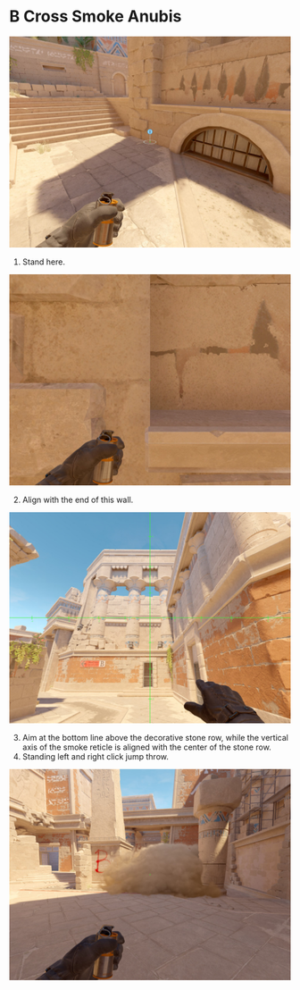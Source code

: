 # B Cross Smoke Anubis

![Spot](./pos.jpg)

1. Stand here.

![Align](./align.jpg)

2. Align with the end of this wall.

![Aim](./aim.jpg)

3. Aim at the bottom line above the decorative stone row, while the vertical axis of the smoke reticle is aligned with the center of the stone row.
4. Standing left and right click jump throw.

![Result](./res.jpg)
